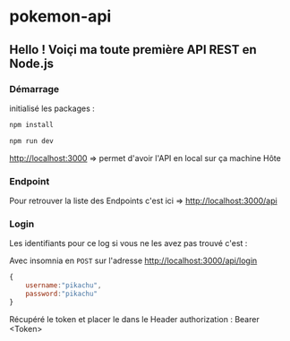 # pokemon-api

## Hello ! Voiçi ma toute première API REST en Node.js

### Démarrage

initialisé les packages :

```js
npm install
```

```js
npm run dev
```

[http://localhost:3000](http://localhost:3000) => permet d'avoir l'API en local sur ça machine Hôte


### Endpoint

Pour retrouver la liste des Endpoints c'est ici => [http://localhost:3000/api](http://localhost:3000)

### Login

Les identifiants pour ce log si vous ne les avez pas trouvé c'est :

Avec insomnia en `POST` sur l'adresse [http://localhost:3000/api/login](http://localhost:3000)

```js
{
    username:"pikachu",
    password:"pikachu"
}
```

Récupéré le token et placer le dans le Header authorization : Bearer \<Token\>
